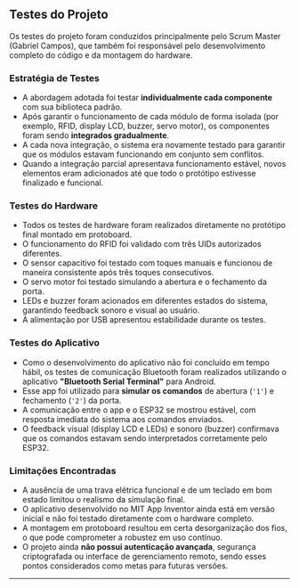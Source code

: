 ## Testes do Projeto

Os testes do projeto foram conduzidos principalmente pelo Scrum Master (Gabriel Campos), que também foi responsável pelo desenvolvimento completo do código e da montagem do hardware.

### Estratégia de Testes

- A abordagem adotada foi testar **individualmente cada componente** com sua biblioteca padrão.
- Após garantir o funcionamento de cada módulo de forma isolada (por exemplo, RFID, display LCD, buzzer, servo motor), os componentes foram sendo **integrados gradualmente**.
- A cada nova integração, o sistema era novamente testado para garantir que os módulos estavam funcionando em conjunto sem conflitos.
- Quando a integração parcial apresentava funcionamento estável, novos elementos eram adicionados até que todo o protótipo estivesse finalizado e funcional.

### Testes do Hardware

- Todos os testes de hardware foram realizados diretamente no protótipo final montado em protoboard.
- O funcionamento do RFID foi validado com três UIDs autorizados diferentes.
- O sensor capacitivo foi testado com toques manuais e funcionou de maneira consistente após três toques consecutivos.
- O servo motor foi testado simulando a abertura e o fechamento da porta.
- LEDs e buzzer foram acionados em diferentes estados do sistema, garantindo feedback sonoro e visual ao usuário.
- A alimentação por USB apresentou estabilidade durante os testes.

### Testes do Aplicativo

- Como o desenvolvimento do aplicativo não foi concluído em tempo hábil, os testes de comunicação Bluetooth foram realizados utilizando o aplicativo **"Bluetooth Serial Terminal"** para Android.
- Esse app foi utilizado para **simular os comandos** de abertura (`'1'`) e fechamento (`'2'`) da porta.
- A comunicação entre o app e o ESP32 se mostrou estável, com resposta imediata do sistema aos comandos enviados.
- O feedback visual (display LCD e LEDs) e sonoro (buzzer) confirmava que os comandos estavam sendo interpretados corretamente pelo ESP32.

### Limitações Encontradas

- A ausência de uma trava elétrica funcional e de um teclado em bom estado limitou o realismo da simulação final.
- O aplicativo desenvolvido no MIT App Inventor ainda está em versão inicial e não foi testado diretamente com o hardware completo.
- A montagem em protoboard resultou em certa desorganização dos fios, o que pode comprometer a robustez em uso contínuo.
- O projeto ainda **não possui autenticação avançada**, segurança criptografada ou interface de gerenciamento remoto, sendo esses pontos considerados como metas para futuras versões.

---
